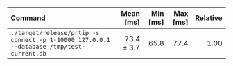 | Command | Mean [ms] | Min [ms] | Max [ms] | Relative |
|:---|---:|---:|---:|---:|
| `./target/release/prtip -s connect -p 1-10000 127.0.0.1 --database /tmp/test-current.db` | 73.4 ± 3.7 | 65.8 | 77.4 | 1.00 |
